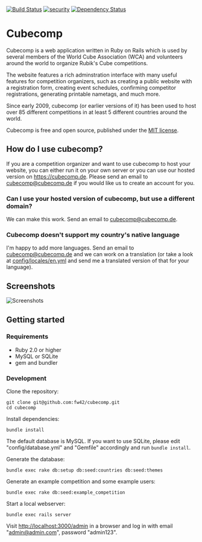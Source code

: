 [![Build Status](https://travis-ci.org/fw42/cubecomp.svg?branch=master)](https://travis-ci.org/fw42/cubecomp)
[![security](https://hakiri.io/github/fw42/cubecomp/master.svg)](https://hakiri.io/github/fw42/cubecomp/master)
[![Dependency Status](https://gemnasium.com/fw42/cubecomp.svg)](https://gemnasium.com/fw42/cubecomp)

# Cubecomp

Cubecomp is a web application written in Ruby on Rails which is used by
several members of the World Cube Association (WCA) and volunteers around
the world to organize Rubik's Cube competitions.

The website features a rich adminstration interface with many useful features
for competition organizers, such as creating a public website with a registration
form, creating event schedules, confirming competitor registrations, generating
printable nametags, and much more.

Since early 2009, cubecomp (or earlier versions of it) has been used to host
over 85 different competitions in at least 5 different countries around the
world.

Cubecomp is free and open source, published under the
[MIT license](https://en.wikipedia.org/wiki/MIT_License).

## How do I use cubecomp?

If you are a competition organizer and want to use cubecomp to host your website,
you can either run it on your own server or you can use our hosted version on
https://cubecomp.de. Please send an email to cubecomp@cubecomp.de if you would
like us to create an account for you.

### Can I use your hosted version of cubecomp, but use a different domain?

We can make this work. Send an email to cubecomp@cubecomp.de.

### Cubecomp doesn't support my country's native language

I'm happy to add more languages. Send an email to cubecomp@cubecomp.de
and we can work on a translation (or take a look at
[config/locales/en.yml](https://github.com/fw42/cubecomp/blob/master/config/locales/en.yml)
and send me a translated version of that for your language).

## Screenshots

![Screenshots](https://cloud.githubusercontent.com/assets/2072686/7221699/d0707a2c-e6c3-11e4-97f3-ed1ee295a399.gif)

## Getting started

### Requirements

* Ruby 2.0 or higher
* MySQL or SQLite
* gem and bundler

### Development

Clone the repository:
```
git clone git@github.com:fw42/cubecomp.git
cd cubecomp
```

Install dependencies:
```
bundle install
```

The default database is MySQL. If you want to use SQLite, please edit
"config/database.yml" and "Gemfile" accordingly and run `bundle install`.

Generate the database:
```
bundle exec rake db:setup db:seed:countries db:seed:themes
```

Generate an example competition and some example users:
```
bundle exec rake db:seed:example_competition
```

Start a local webserver:
```
bundle exec rails server
```

Visit [http://localhost:3000/admin](http://localhost:3000/admin) in a browser and log in with
email "admin@admin.com", password "admin123".
